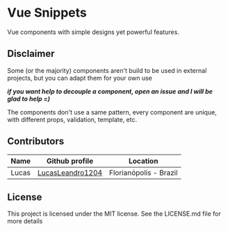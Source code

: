 # Vue Snippets

Vue components with simple designs yet powerful features.

<snippet-random></snippet-random>

## Disclaimer

Some (or the majority) components aren't build to be used in external projects, but you can adapt them for your own use 

___if you want help to decouple a component, open an issue and I will be glad to help =)___

The components don't use a same pattern, every component are unique, with different props, validation, template, etc.

## Contributors

| Name  | Github profile                                          | Location               |
|-------|---------------------------------------------------------|------------------------|
| Lucas | [LucasLeandro1204](https://github.com/LucasLeandro1204) | Florianópolis - Brazil |

## License

This project is licensed under the MIT license. See the LICENSE.md file for more details